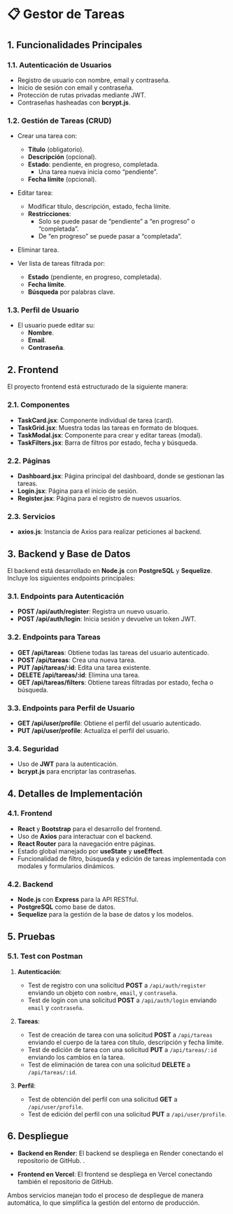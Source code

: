 # 📋 Gestor de Tareas

## 1. Funcionalidades Principales

### 1.1. Autenticación de Usuarios

- Registro de usuario con nombre, email y contraseña.
- Inicio de sesión con email y contraseña.
- Protección de rutas privadas mediante JWT.
- Contraseñas hasheadas con **bcrypt.js**.

### 1.2. Gestión de Tareas (CRUD)

- Crear una tarea con:
  - **Título** (obligatorio).
  - **Descripción** (opcional).
  - **Estado**: pendiente, en progreso, completada.
    - Una tarea nueva inicia como “pendiente”.
  - **Fecha límite** (opcional).

- Editar tarea:
  - Modificar título, descripción, estado, fecha límite.
  - **Restricciones**:
    - Solo se puede pasar de “pendiente” a “en progreso” o “completada”.
    - De “en progreso” se puede pasar a “completada”.
  
- Eliminar tarea.
- Ver lista de tareas filtrada por:
  - **Estado** (pendiente, en progreso, completada).
  - **Fecha límite**.
  - **Búsqueda** por palabras clave.

### 1.3. Perfil de Usuario

- El usuario puede editar su:
  - **Nombre**.
  - **Email**.
  - **Contraseña**.

## 2. Frontend

El proyecto frontend está estructurado de la siguiente manera:

### 2.1. Componentes

- **TaskCard.jsx**: Componente individual de tarea (card).
- **TaskGrid.jsx**: Muestra todas las tareas en formato de bloques.
- **TaskModal.jsx**: Componente para crear y editar tareas (modal).
- **TaskFilters.jsx**: Barra de filtros por estado, fecha y búsqueda.

### 2.2. Páginas

- **Dashboard.jsx**: Página principal del dashboard, donde se gestionan las tareas.
- **Login.jsx**: Página para el inicio de sesión.
- **Register.jsx**: Página para el registro de nuevos usuarios.

### 2.3. Servicios

- **axios.js**: Instancia de Axios para realizar peticiones al backend.

## 3. Backend y Base de Datos

El backend está desarrollado en **Node.js** con **PostgreSQL** y **Sequelize**. Incluye los siguientes endpoints principales:

### 3.1. Endpoints para Autenticación

- **POST /api/auth/register**: Registra un nuevo usuario.
- **POST /api/auth/login**: Inicia sesión y devuelve un token JWT.

### 3.2. Endpoints para Tareas

- **GET /api/tareas**: Obtiene todas las tareas del usuario autenticado.
- **POST /api/tareas**: Crea una nueva tarea.
- **PUT /api/tareas/:id**: Edita una tarea existente.
- **DELETE /api/tareas/:id**: Elimina una tarea.
- **GET /api/tareas/filters**: Obtiene tareas filtradas por estado, fecha o búsqueda.

### 3.3. Endpoints para Perfil de Usuario

- **GET /api/user/profile**: Obtiene el perfil del usuario autenticado.
- **PUT /api/user/profile**: Actualiza el perfil del usuario.

### 3.4. Seguridad

- Uso de **JWT** para la autenticación.
- **bcrypt.js** para encriptar las contraseñas.

## 4. Detalles de Implementación

### 4.1. Frontend

- **React** y **Bootstrap** para el desarrollo del frontend.
- Uso de **Axios** para interactuar con el backend.
- **React Router** para la navegación entre páginas.
- Estado global manejado por **useState** y **useEffect**.
- Funcionalidad de filtro, búsqueda y edición de tareas implementada con modales y formularios dinámicos.

### 4.2. Backend

- **Node.js** con **Express** para la API RESTful.
- **PostgreSQL** como base de datos.
- **Sequelize** para la gestión de la base de datos y los modelos.

## 5. Pruebas

### 5.1. Test con Postman

1. **Autenticación**:
   - Test de registro con una solicitud **POST** a `/api/auth/register` enviando un objeto con `nombre`, `email`, y `contraseña`.
   - Test de login con una solicitud **POST** a `/api/auth/login` enviando `email` y `contraseña`.

2. **Tareas**:
   - Test de creación de tarea con una solicitud **POST** a `/api/tareas` enviando el cuerpo de la tarea con título, descripción y fecha límite.
   - Test de edición de tarea con una solicitud **PUT** a `/api/tareas/:id` enviando los cambios en la tarea.
   - Test de eliminación de tarea con una solicitud **DELETE** a `/api/tareas/:id`.

3. **Perfil**:
   - Test de obtención del perfil con una solicitud **GET** a `/api/user/profile`.
   - Test de edición del perfil con una solicitud **PUT** a `/api/user/profile`.

## 6. Despliegue

- **Backend en Render**: El backend se despliega en Render conectando el repositorio de GitHub. .

- **Frontend en Vercel**: El frontend se despliega en Vercel conectando también el repositorio de GitHub.

Ambos servicios manejan todo el proceso de despliegue de manera automática, lo que simplifica la gestión del entorno de producción.


